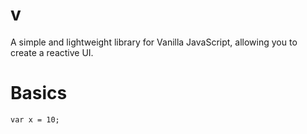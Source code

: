 # v
A simple and lightweight library for Vanilla JavaScript, allowing you to create a reactive UI.

# Basics
`
  var x = 10;
`
